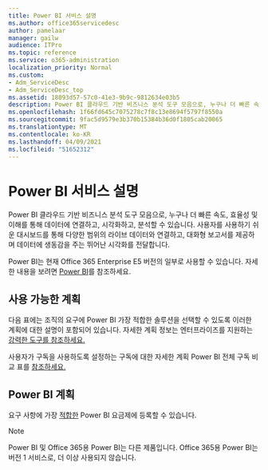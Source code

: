 ```yaml
---
title: Power BI 서비스 설명
ms.author: office365servicedesc
author: pamelaar
manager: gailw
audience: ITPro
ms.topic: reference
ms.service: o365-administration
localization_priority: Normal
ms.custom:
- Adm_ServiceDesc
- Adm_ServiceDesc_top
ms.assetid: 18093d57-57c0-41e3-9b9c-9812634e03b5
description: Power BI 클라우드 기반 비즈니스 분석 도구 모음으로, 누구나 더 빠른 속도, 효율성 및 이해를 통해 데이터에 연결하고, 시각화하고, 분석할 수 있습니다. 사용자를 사용하기 쉬운 대시보드를 통해 다양한 범위의 라이브 데이터와 연결하고, 대화형 보고서를 제공하며 데이터에 생동감을 주는 뛰어난 시각화를 전달합니다.
ms.openlocfilehash: 1f66fd645c7075278c7f8c13e8694f5797f8550a
ms.sourcegitcommit: 9fac5d9579e3b370b15384b36d0f1805cab20065
ms.translationtype: MT
ms.contentlocale: ko-KR
ms.lasthandoff: 04/09/2021
ms.locfileid: "51652312"
---
```

# <a name="power-bi-service-description"></a>Power BI 서비스 설명

Power BI 클라우드 기반 비즈니스 분석 도구 모음으로, 누구나 더 빠른 속도, 효율성 및 이해를 통해 데이터에 연결하고, 시각화하고, 분석할 수 있습니다. 사용자를 사용하기 쉬운 대시보드를 통해 다양한 범위의 라이브 데이터와 연결하고, 대화형 보고서를 제공하며 데이터에 생동감을 주는 뛰어난 시각화를 전달합니다.

Power BI는 현재 Office 365 Enterprise E5 버전의 일부로 사용할 수 있습니다. 자세한 내용을 보려면 [Power BI](https://powerbi.microsoft.com/)를 참조하세요.

## <a name="available-plans"></a>사용 가능한 계획

다음 표에는 조직의 요구에 Power BI 가장 적합한 솔루션을 선택할 수 있도록 이러한 계획에 대한 설명이 포함되어 있습니다. 자세한 계획 정보는 엔터프라이즈를 지원하는 [강력한 도구를 참조하세요.](https://www.microsoft.com/microsoft-365/enterprise/compare-office-365-plans)

사용자가 구독을 사용하도록 설정하는 구독에 대한 자세한 계획 Power BI 전체 구독 비교 표를 [참조하세요.](https://go.microsoft.com/fwlink/?linkid=2139145)
 
## <a name="power-bi-plans"></a>Power BI 계획

요구 사항에 가장 [적합한](https://go.microsoft.com/fwlink/?LinkID=786854) Power BI 요금제에 등록할 수 있습니다. 
  
> [!NOTE]
> Power BI 및 Office 365용 Power BI는 다른 제품입니다. Office 365용 Power BI는 버전 1 서비스로, 더 이상 사용되지 않습니다. 
  